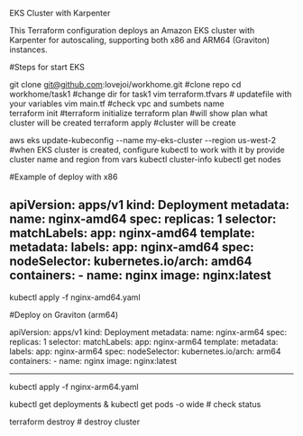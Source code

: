 EKS Cluster with Karpenter

This Terraform configuration deploys an Amazon EKS cluster with Karpenter for autoscaling, supporting both x86 and ARM64 (Graviton) instances.

#Steps for start EKS

git clone git@github.com:lovejoi/workhome.git  #clone repo
cd workhome/task1   #change dir for task1
vim terraform.tfvars # updatefile with your variables
vim main.tf     #check vpc and sumbets name  
terraform init     #terraform initialize
terraform plan     #will show plan what cluster will be created
terraform apply    #cluster will be create


aws eks update-kubeconfig --name my-eks-cluster --region us-west-2 #when EKS cluster is created, configure kubectl to work with it by provide cluster name and region from vars 
kubectl cluster-info
kubectl get nodes




#Example of deploy with x86

apiVersion: apps/v1
kind: Deployment
metadata:
  name: nginx-amd64
spec:
  replicas: 1
  selector:
    matchLabels:
      app: nginx-amd64
  template:
    metadata:
      labels:
        app: nginx-amd64
    spec:
      nodeSelector:
        kubernetes.io/arch: amd64
      containers:
      - name: nginx
        image: nginx:latest
--------------------------------
kubectl apply -f nginx-amd64.yaml



#Deploy on Graviton (arm64)

apiVersion: apps/v1
kind: Deployment
metadata:
  name: nginx-arm64
spec:
  replicas: 1
  selector:
    matchLabels:
      app: nginx-arm64
  template:
    metadata:
      labels:
        app: nginx-arm64
    spec:
      nodeSelector:
        kubernetes.io/arch: arm64
      containers:
      - name: nginx
        image: nginx:latest
 
 ----------------------------
kubectl apply -f nginx-arm64.yaml

kubectl get deployments & kubectl get pods -o wide # check status 

terraform destroy # destroy cluster 





